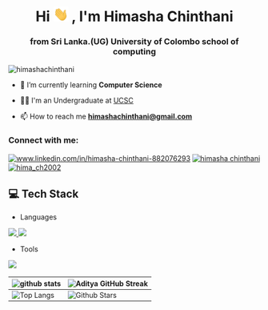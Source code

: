 <h1 align="center">Hi <img src="https://raw.githubusercontent.com/ABSphreak/ABSphreak/master/gifs/Hi.gif" width="30px">
, I'm Himasha Chinthani</h1>
<h3 align="center">from Sri Lanka.(UG) University of Colombo school of computing</h3>

<p align="left"> <img src="https://komarev.com/ghpvc/?username=himashachinthani&label=Profile%20views&color=0e75b6&style=flat" alt="himashachinthani" /> </p>

- 🔭 I’m currently learning **Computer Science**

- 👨‍💻 I'm an Undergraduate at [UCSC](UCSC)

- 📫 How to reach me **himashachinthani@gmail.com**

<h3 align="left">Connect with me:</h3>
<p align="left">
<a href="www.linkedin.com/in/himasha-chinthani-882076293" target="blank"><img align="center" src="https://raw.githubusercontent.com/rahuldkjain/github-profile-readme-generator/master/src/images/icons/Social/linked-in-alt.svg" alt="www.linkedin.com/in/himasha-chinthani-882076293" height="30" width="40" /></a>
<a href="https://www.facebook.com/profile.php?id=100085963466084&mibextid=ZbWKwL" target="blank"><img align="center" src="https://raw.githubusercontent.com/rahuldkjain/github-profile-readme-generator/master/src/images/icons/Social/facebook.svg" alt="himasha chinthani" height="30" width="40" /></a>
<a href="https://instagram.com/hima_ch2002" target="blank"><img align="center" src="https://raw.githubusercontent.com/rahuldkjain/github-profile-readme-generator/master/src/images/icons/Social/instagram.svg" alt="hima_ch2002" height="30" width="40" /></a>
</p>

## 💻 Tech Stack
- Languages
<p align="left">
<p align="left">
  <a href="https://skillicons.dev">
    <img src="https://skillicons.dev/icons?i=c,cpp,html,css,java,mysql,py,javascript,mongodb,express,php,react,nodejs,scala,rust,graphql" />
    <img src="https://skillicons.dev/icons?i=c,cpp,html,css,java,mysql,py,javascript,mongodb,express,php,react,nodejs,scala,rust" />
  </a>
</p>

- Tools
<p align="left">
<p align="left">
  <a href="https://skillicons.dev">
    <img src="https://skillicons.dev/icons?i=git,powershell,arduino,linux,ps,vscode,discord,visualstudio,wordpress,stackoverflow" />
  </a>
<br/>


| ![github stats](https://github-readme-stats.vercel.app/api?username=HimashaChinthani&show_icons=true&theme=tokyonight) | ![Aditya GitHub Streak](https://github-readme-streak-stats.herokuapp.com/?user=sheharagamage&theme=tokyonight) |
| --- | --- |
| ![Top Langs](https://github-readme-stats.vercel.app/api/top-langs/?username=Aditya664&theme=tokyonight) | ![Github Stars](https://github-readme-stats.vercel.app/api?username=Aditya664&show_icons=true&locale=en&count_private=true&hide_rank=true&custom_title=My%20GitHub%20Stats&disable_animations=true&theme=tokyonight) |

